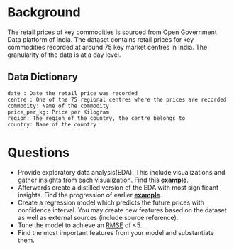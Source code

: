 # Background
The retail prices of key commodities is sourced from Open Government Data platform of India. The dataset contains retail prices for key commodities recorded at around 75 key market centres in India. The granularity of the data is at a day level.

## Data Dictionary
```
date : Date the retail price was recorded
centre : One of the 75 regional centres where the prices are recorded
commodity: Name of the commodity
price_per_kg: Price per Kilogram
region: The region of the country, the centre belongs to
country: Name of the country
```

# Questions
 - Provide exploratory data analysis(EDA). This include visualizations and gather insights from each visualization. Find this **[example](https://bibinmjose.github.io/dsgramner/ipython_md/analysis.html)**.
 - Afterwards create a distilled version of the EDA with most significant insights. Find the progression of earlier **[example](https://bibinmjose.github.io/dsgramner/)**.
 - Create a regression model which predicts the future prices with confidence interval. You may create new features based on the dataset as well as external sources (include source reference).
 - Tune the model to achieve an [RMSE](https://en.wikipedia.org/wiki/Mean_absolute_percentage_error) of <5.
 - Find the most important features from your model and substantiate them.

